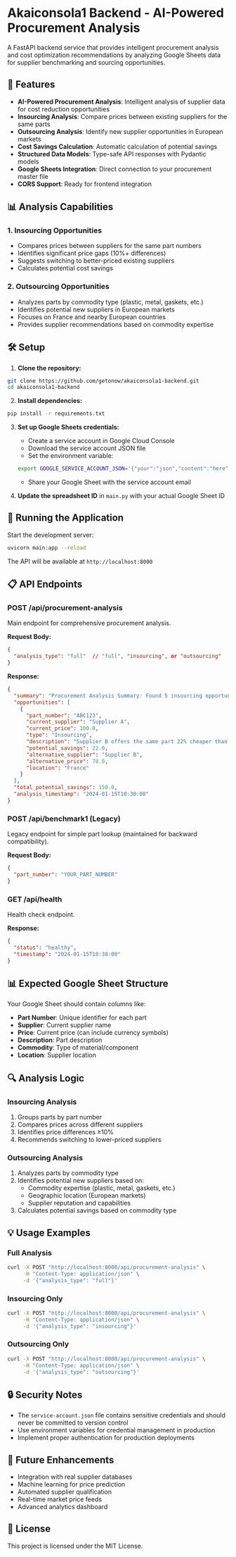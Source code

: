 # Akaiconsola1 Backend - AI-Powered Procurement Analysis

A FastAPI backend service that provides intelligent procurement analysis and cost optimization recommendations by analyzing Google Sheets data for supplier benchmarking and sourcing opportunities.

## 🚀 Features

- **AI-Powered Procurement Analysis**: Intelligent analysis of supplier data for cost reduction opportunities
- **Insourcing Analysis**: Compare prices between existing suppliers for the same parts
- **Outsourcing Analysis**: Identify new supplier opportunities in European markets
- **Cost Savings Calculation**: Automatic calculation of potential savings
- **Structured Data Models**: Type-safe API responses with Pydantic models
- **Google Sheets Integration**: Direct connection to your procurement master file
- **CORS Support**: Ready for frontend integration

## 📊 Analysis Capabilities

### 1. Insourcing Opportunities
- Compares prices between suppliers for the same part numbers
- Identifies significant price gaps (10%+ differences)
- Suggests switching to better-priced existing suppliers
- Calculates potential cost savings

### 2. Outsourcing Opportunities
- Analyzes parts by commodity type (plastic, metal, gaskets, etc.)
- Identifies potential new suppliers in European markets
- Focuses on France and nearby European countries
- Provides supplier recommendations based on commodity expertise

## 🛠️ Setup

1. **Clone the repository:**
```bash
git clone https://github.com/getonow/akaiconsola1-backend.git
cd akaiconsola1-backend
```

2. **Install dependencies:**
```bash
pip install -r requirements.txt
```

3. **Set up Google Sheets credentials:**
   - Create a service account in Google Cloud Console
   - Download the service account JSON file
   - Set the environment variable:
   ```bash
   export GOOGLE_SERVICE_ACCOUNT_JSON='{"your":"json","content":"here"}'
   ```
   - Share your Google Sheet with the service account email

4. **Update the spreadsheet ID** in `main.py` with your actual Google Sheet ID

## 🚀 Running the Application

Start the development server:
```bash
uvicorn main:app --reload
```

The API will be available at `http://localhost:8000`

## 📋 API Endpoints

### POST /api/procurement-analysis

Main endpoint for comprehensive procurement analysis.

**Request Body:**
```json
{
  "analysis_type": "full"  // "full", "insourcing", or "outsourcing"
}
```

**Response:**
```json
{
  "summary": "Procurement Analysis Summary: Found 5 insourcing opportunities...",
  "opportunities": [
    {
      "part_number": "ABC123",
      "current_supplier": "Supplier A",
      "current_price": 100.0,
      "type": "Insourcing",
      "description": "Supplier B offers the same part 22% cheaper than Supplier A",
      "potential_savings": 22.0,
      "alternative_supplier": "Supplier B",
      "alternative_price": 78.0,
      "location": "France"
    }
  ],
  "total_potential_savings": 150.0,
  "analysis_timestamp": "2024-01-15T10:30:00"
}
```

### POST /api/benchmark1 (Legacy)

Legacy endpoint for simple part lookup (maintained for backward compatibility).

**Request Body:**
```json
{
  "part_number": "YOUR_PART_NUMBER"
}
```

### GET /api/health

Health check endpoint.

**Response:**
```json
{
  "status": "healthy",
  "timestamp": "2024-01-15T10:30:00"
}
```

## 📊 Expected Google Sheet Structure

Your Google Sheet should contain columns like:
- **Part Number**: Unique identifier for each part
- **Supplier**: Current supplier name
- **Price**: Current price (can include currency symbols)
- **Description**: Part description
- **Commodity**: Type of material/component
- **Location**: Supplier location

## 🔍 Analysis Logic

### Insourcing Analysis
1. Groups parts by part number
2. Compares prices across different suppliers
3. Identifies price differences ≥10%
4. Recommends switching to lower-priced suppliers

### Outsourcing Analysis
1. Analyzes parts by commodity type
2. Identifies potential new suppliers based on:
   - Commodity expertise (plastic, metal, gaskets, etc.)
   - Geographic location (European markets)
   - Supplier reputation and capabilities
3. Calculates potential savings based on commodity type

## 💡 Usage Examples

### Full Analysis
```bash
curl -X POST "http://localhost:8000/api/procurement-analysis" \
     -H "Content-Type: application/json" \
     -d '{"analysis_type": "full"}'
```

### Insourcing Only
```bash
curl -X POST "http://localhost:8000/api/procurement-analysis" \
     -H "Content-Type: application/json" \
     -d '{"analysis_type": "insourcing"}'
```

### Outsourcing Only
```bash
curl -X POST "http://localhost:8000/api/procurement-analysis" \
     -H "Content-Type: application/json" \
     -d '{"analysis_type": "outsourcing"}'
```

## 🔒 Security Notes

- The `service-account.json` file contains sensitive credentials and should never be committed to version control
- Use environment variables for credential management in production
- Implement proper authentication for production deployments

## 🚀 Future Enhancements

- Integration with real supplier databases
- Machine learning for price prediction
- Automated supplier qualification
- Real-time market price feeds
- Advanced analytics dashboard

## 📝 License

This project is licensed under the MIT License. 